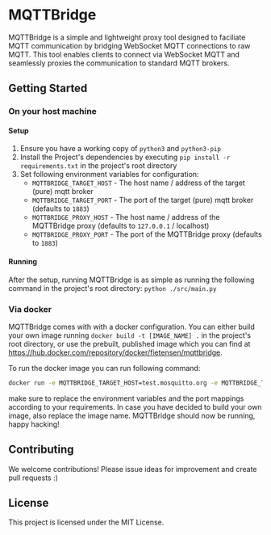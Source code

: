 # MQTTBridge
MQTTBridge is a simple and lightweight proxy tool designed to faciliate MQTT communication by bridging WebSocket MQTT connections to raw MQTT. This tool enables clients to connect via WebSocket MQTT and seamlessly proxies the communication to standard MQTT brokers.

## Getting Started

### On your host machine

#### Setup

1. Ensure you have a working copy of `python3` and `python3-pip`
2. Install the Project's dependencies by executing `pip install -r requirements.txt` in the project's root directory
3. Set following environment variables for configuration:
    - `MQTTBRIDGE_TARGET_HOST` - The host name / address of the target (pure) mqtt broker
    - `MQTTBRIDGE_TARGET_PORT` - The port of the target (pure) mqtt broker (defaults to `1883`)
    - `MQTTBRIDGE_PROXY_HOST` - The host name / address of the MQTTBridge proxy (defaults to `127.0.0.1` / localhost)
    - `MQTTBRIDGE_PROXY_PORT` - The port of the MQTTBridge proxy (defaults to `1883`)

#### Running

After the setup, running MQTTBridge is as simple as running the following command in the project's root directory:
`python ./src/main.py`

### Via docker

MQTTBridge comes with with a docker configuration. You can either build your own image running `docker build -t [IMAGE_NAME] .` in the project's root directory, or use the prebuilt, published image which you can find at https://hub.docker.com/repository/docker/fietensen/mqttbridge.

To run the docker image you can run following command:
```sh
docker run -e MQTTBRIDGE_TARGET_HOST=test.mosquitto.org -e MQTTBRIDGE_TARGET_PORT=1883 -e MQTTBRIDGE_PROXY_HOST=0.0.0.0 -e MQTTBRIDGE_PROXY_PORT=1883 -p 1883:1883 fietensen/mqttbridge
```

make sure to replace the environment variables and the port mappings according to your requirements. In case you have decided to build your own image, also replace the image name. MQTTBridge should now be running, happy hacking!

## Contributing

We welcome contributions! Please issue ideas for improvement and create pull requests :)

## License

This project is licensed under the MIT License.